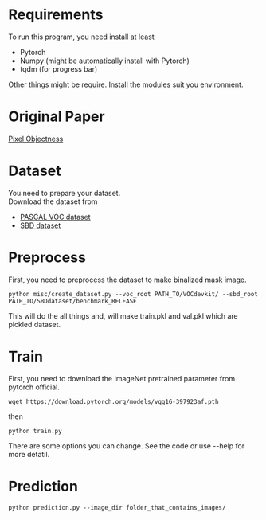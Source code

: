 # Requirements 
To run this program, you need install at least
- Pytorch
- Numpy (might be automatically install with Pytorch)
- tqdm (for progress bar)
  
Other things might be require. Install the modules suit you environment.

# Original Paper
[Pixel Objectness](http://vision.cs.utexas.edu/projects/pixelobjectness/)  
  
# Dataset
You need to prepare your dataset.  
Download the dataset from
- [PASCAL VOC dataset](http://host.robots.ox.ac.uk/pascal/VOC/)
- [SBD dataset](http://home.bharathh.info/pubs/codes/SBD/download.html)  
  
# Preprocess
First, you need to preprocess the dataset to make binalized mask image.
```
python misc/create_dataset.py --voc_root PATH_TO/VOCdevkit/ --sbd_root PATH_TO/SBDdataset/benchmark_RELEASE
```
This will do the all things and, will make train.pkl and val.pkl which are pickled dataset.

# Train
First, you need to download the ImageNet pretrained parameter from pytorch official.
```
wget https://download.pytorch.org/models/vgg16-397923af.pth
```
  
then  
  
```
python train.py
```
There are some options you can change. See the code or use --help for more detatil.  

# Prediction
```
python prediction.py --image_dir folder_that_contains_images/
```
